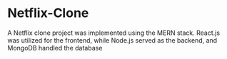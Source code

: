 # Netflix-Clone
A Netflix clone project was implemented using the MERN stack. React.js was utilized for the frontend, while Node.js served as the backend, and MongoDB handled the database
